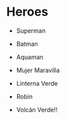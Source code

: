# Heroes

* Superman
* Batman
* Aquaman
* Mujer Maravilla
* Linterna Verde
* Robin

* Volcán Verde!!
